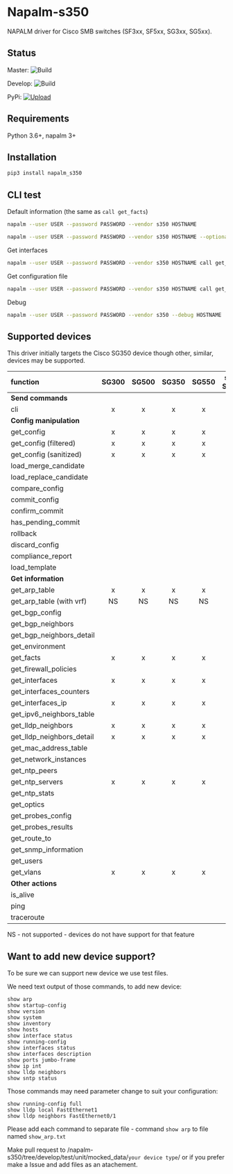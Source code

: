 # Napalm-s350

NAPALM driver for Cisco SMB switches (SF3xx, SF5xx, SG3xx, SG5xx).

## Status
Master: ![Build](https://github.com/napalm-automation-community/napalm-s350/workflows/Test%20before%20push/badge.svg?branch=master&event=push)

Develop: ![Build](https://github.com/napalm-automation-community/napalm-s350/workflows/Test%20before%20push/badge.svg?branch=develop&event=push)

PyPi: [![Upload](https://github.com/napalm-automation-community/napalm-s350/workflows/Upload%20Python%20Package%20to%20PyPi.org/badge.svg)](https://github.com/napalm-automation-community/napalm-s350/actions?query=workflow%3A%22Upload+Python+Package+to+PyPi.org%22)

## Requirements

Python 3.6+, napalm 3+

## Installation 

```bash
pip3 install napalm_s350
```
## CLI test

Default information (the same as `call get_facts`)
```bash
napalm --user USER --password PASSWORD --vendor s350 HOSTNAME

napalm --user USER --password PASSWORD --vendor s350 HOSTNAME --optional_args "force_no_enable=True"
```

Get interfaces
```bash
napalm --user USER --password PASSWORD --vendor s350 HOSTNAME call get_interfaces
```

Get configuration file
```bash
napalm --user USER --password PASSWORD --vendor s350 HOSTNAME call get_config
```

Debug
```bash
napalm --user USER --password PASSWORD --vendor s350 --debug HOSTNAME
```

## Supported devices

This driver initially targets the Cisco SG350 device though other, similar, devices may
be supported.

| function                  | SG300 | SG500 | SG350 | SG550 | stack SG500 | stack SG550 |
| :---                      | :---: | :---: | :---: | :---: | :---:       | :---:       |
| **Send commands**                                                                     |
| cli                       | x     | x     | x     | x     | x           | x           |
| **Config manipulation**                                                               |
|get_config                 | x     | x     | x     | x     |             |             |
|get_config (filtered)      | x     | x     | x     | x     |             |             |
|get_config (sanitized)     | x     | x     | x     | x     |             |             |
|load_merge_candidate       |       |       |       |       |             |             |
|load_replace_candidate     |       |       |       |       |             |             |
|compare_config             |       |       |       |       |             |             |
|commit_config              |       |       |       |       |             |             |
|confirm_commit             |       |       |       |       |             |             |
|has_pending_commit         |       |       |       |       |             |             |
|rollback                   |       |       |       |       |             |             |
|discard_config             |       |       |       |       |             |             |
|compliance_report          |       |       |       |       |             |             |
|load_template              |       |       |       |       |             |             |
| **Get information**                                                                   |
|get_arp_table              | x     | x     | x     | x     |             |             |
|get_arp_table (with vrf)   | NS    | NS    | NS    | NS    |             |             |
|get_bgp_config             |       |       |       |       |             |             |
|get_bgp_neighbors          |       |       |       |       |             |             |
|get_bgp_neighbors_detail   |       |       |       |       |             |             |
|get_environment            |       |       |       |       |             |             |
|get_facts                  | x     | x     | x     | x     |             |             |
|get_firewall_policies      |       |       |       |       |             |             |
|get_interfaces             | x     | x     | x     | x     |             |             |
|get_interfaces_counters    |       |       |       |       |             |             |
|get_interfaces_ip          | x     | x     | x     | x     |             |             |
|get_ipv6_neighbors_table   |       |       |       |       |             |             |
|get_lldp_neighbors         | x     | x     | x     | x     |             |             |
|get_lldp_neighbors_detail  | x     | x     | x     | x     |             |             |
|get_mac_address_table      |       |       |       |       |             |             |
|get_network_instances      |       |       |       |       |             |             |
|get_ntp_peers              |       |       |       |       |             |             |
|get_ntp_servers            | x     | x     | x     | x     |             |             |
|get_ntp_stats              |       |       |       |       |             |             |
|get_optics                 |       |       |       |       |             |             |
|get_probes_config          |       |       |       |       |             |             |
|get_probes_results         |       |       |       |       |             |             |
|get_route_to               |       |       |       |       |             |             |
|get_snmp_information       |       |       |       |       |             |             |
|get_users                  |       |       |       |       |             |             |
|get_vlans                  | x     | x     | x     | x     |             |             |
| **Other actions**                                                                     |
|is_alive                   |       |       |       |       |             |             |
|ping                       |       |       |       |       |             |             |
|traceroute                 |       |       |       |       |             |             |


NS - not supported - devices do not have support for that feature


## Want to add new device support?

To be sure we can support new device we use test files.

We need text output of those commands, to add new device:
```
show arp
show startup-config
show version
show system
show inventory
show hosts
show interface status
show running-config
show interfaces status
show interfaces description
show ports jumbo-frame
show ip int
show lldp neighbors
show sntp status
```

Those commands may need parameter change to suit your configuration:
```
show running-config full
show lldp local FastEthernet1
show lldp neighbors FastEthernet0/1
```

Please add each command to separate file - command `show arp` to file named `show_arp.txt`

Make pull request to /napalm-s350/tree/develop/test/unit/mocked_data/`your device type`/
or if you prefer make a Issue and add files as an atachement.
